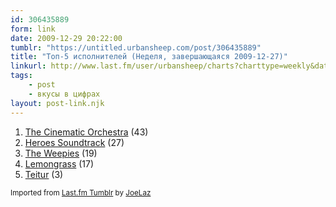 ```yaml
---
id: 306435889
form: link
date: 2009-12-29 20:22:00
tumblr: "https://untitled.urbansheep.com/post/306435889"
title: "Топ-5 исполнителей (Неделя, завершающаяся 2009-12-27)"
linkurl: http://www.last.fm/user/urbansheep/charts?charttype=weekly&date_to=1261915200
tags:
    - post
    - вкусы в цифрах
layout: post-link.njk
---
```

<ol><li>
<a rel="nofollow" target="_blank" href="http://www.last.fm/music/The+Cinematic+Orchestra">The Cinematic Orchestra</a> (43)</li>
<li>
<a rel="nofollow" target="_blank" href="http://www.last.fm/music/Heroes+Soundtrack">Heroes Soundtrack</a> (27)</li>
<li>
<a rel="nofollow" target="_blank" href="http://www.last.fm/music/The+Weepies">The Weepies</a> (19)</li>
<li>
<a rel="nofollow" target="_blank" href="http://www.last.fm/music/Lemongrass">Lemongrass</a> (17)</li>
<li>
<a rel="nofollow" target="_blank" href="http://www.last.fm/music/Teitur">Teitur</a> (3)</li>
</ol><p><small>Imported from <a rel="nofollow" target="_blank" href="http://joelaz.com/post/23488847/last-fm-tumblr-weekly-top-artists">Last.fm Tumblr</a> by <a rel="nofollow" target="_blank" href="http://joelaz.com">JoeLaz</a></small></p>
